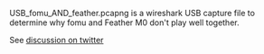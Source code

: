 USB_fomu_AND_feather.pcapng is a wireshark USB capture file to determine why fomu and Feather M0 don't play well together.

See [discussion on twitter](https://twitter.com/tannewt/status/1234869391163981824?s=20)